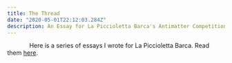 ```yaml
---
title: The Thread
date: "2020-05-01T22:12:03.284Z"
description: An Essay for La Piccioletta Barca's Antimatter Competition
---
```



&nbsp;&nbsp;&nbsp;&nbsp;&nbsp;&nbsp;&nbsp;&nbsp;&nbsp;&nbsp;&nbsp;&nbsp; Here is a series of essays I wrote for La Piccioletta Barca. Read them [here](https://www.picciolettabarca.com/threads/on-the-self-and-the-other). 